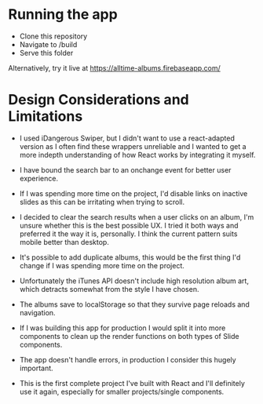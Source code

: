 # Running the app

- Clone this repository
- Navigate to /build
- Serve this folder

Alternatively, try it live at https://alltime-albums.firebaseapp.com/

# Design Considerations and Limitations

- I used iDangerous Swiper, but I didn't want to use a react-adapted version as I often find these wrappers unreliable and I wanted to get a more indepth understanding of how React works by integrating it myself.

- I have bound the search bar to an onchange event for better user experience.

- If I was spending more time on the project, I'd disable links on inactive slides as this can be irritating when trying to scroll.

- I decided to clear the search results when a user clicks on an album, I'm unsure whether this is the best possible UX. I tried it both ways and preferred it the way it is, personally. I think the current pattern suits mobile better than desktop.

- It's possible to add duplicate albums, this would be the first thing I'd change if I was spending more time on the project.

- Unfortunately the iTunes API doesn't include high resolution album art, which detracts somewhat from the style I have chosen.

- The albums save to localStorage so that they survive page reloads and navigation.

- If I was building this app for production I would split it into more components to clean up the render functions on both types of Slide components.

- The app doesn't handle errors, in production I consider this hugely important.

- This is the first complete project I've built with React and I'll definitely use it again, especially for smaller projects/single components.

